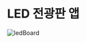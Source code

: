 # LED 전광판 앱

![ledBoard](https://user-images.githubusercontent.com/67884699/149783497-c4179e53-4021-4c95-9f47-d9fa948fd263.gif)
